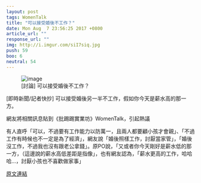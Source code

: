 ```yaml
---
layout: post
tags: WomenTalk
title: "可以接受婚後不工作？"
date: Mon Aug  7 23:56:25 2017 +0800
article_url: ""
response_url: ""
img: http://i.imgur.com/siI7siq.jpg
push: 59
boo: 6
neutral: 54
---
```


<figure>
<img src="http://i.imgur.com/siI7siq.jpg" alt="image">
<figcaption>
[討論] 可以接受婚後不工作？
</figcaption>
</figure>



[即時新聞/記者快抄] 可以接受婚後另一半不工作，假如你今天是薪水高的那一方。

網友將相關訊息貼到《批踢踢實業坊》WomenTalk，引起熱議

有人直呼「可以，不過要有工作能力以防萬一，且兩人都要顧小孩才會親」、「不過工作有時候也不一定是為了經濟」，網友說「婚後照樣工作，討厭當家管」，「婚後沒工作，不過我也沒有跟老公拿錢」。原PO說，「又或者你今天剛好是薪水低的那一方，（這邊說的薪水高低差距是指像」，也有網友認為，「薪水更高的工作，哈哈哈...，討厭小孩也不喜歡做家事」

<a href = "https://www.ptt.cc/bbs/WomenTalk/M.1502121388.A.8FB.html">原文連結</a>

